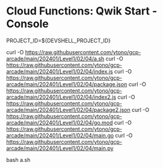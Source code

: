 # Cloud Functions: Qwik Start - Console

PROJECT_ID=${DEVSHELL_PROJECT_ID}

curl -O https://raw.githubusercontent.com/ytono/gcp-arcade/main/202401/Level1/02/04/a.sh
curl -O https://raw.githubusercontent.com/ytono/gcp-arcade/main/202401/Level1/02/04/index.js
curl -O https://raw.githubusercontent.com/ytono/gcp-arcade/main/202401/Level1/02/04/package.json
curl -O https://raw.githubusercontent.com/ytono/gcp-arcade/main/202401/Level1/02/04/index2.js
curl -O https://raw.githubusercontent.com/ytono/gcp-arcade/main/202401/Level1/02/04/package2.json
curl -O https://raw.githubusercontent.com/ytono/gcp-arcade/main/202401/Level1/02/04/go.mod
curl -O https://raw.githubusercontent.com/ytono/gcp-arcade/main/202401/Level1/02/04/main.go
curl -O https://raw.githubusercontent.com/ytono/gcp-arcade/main/202401/Level1/02/04/main.py


bash a.sh
